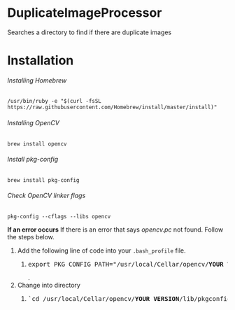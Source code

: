 # DuplicateImageProcessor
Searches a directory to find if there are duplicate images

# Installation
###### Installing Homebrew
`/usr/bin/ruby -e "$(curl -fsSL https://raw.githubusercontent.com/Homebrew/install/master/install)"`
###### Installing OpenCV
`brew install opencv`
###### Install pkg-config
`brew install pkg-config`
###### Check OpenCV linker flags
`pkg-config --cflags --libs opencv`

**If an error occurs**
If there is an error that says *opencv.pc* not found. 
Follow the steps below.

1. Add the following line of code into your `.bash_profile` file.
   1. <pre>export PKG_CONFIG_PATH="/usr/local/Cellar/opencv/<b>YOUR VERSION</b>/lib/pkgconfig/"</pre>.
2. Change into directory
   1. <pre>`cd /usr/local/Cellar/opencv/<b>YOUR VERSION</b>/lib/pkgconfig/`</pre>
